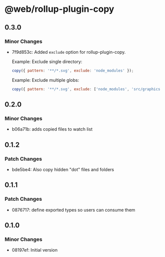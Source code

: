 # @web/rollup-plugin-copy

## 0.3.0

### Minor Changes

- 7f9d853c: Added `exclude` option for rollup-plugin-copy.

  Example: Exclude single directory:

  ```js
  copy({ pattern: '**/*.svg', exclude: 'node_modules' });
  ```

  Example: Exclude multiple globs:

  ```js
  copy({ pattern: '**/*.svg', exclude: ['node_modules', 'src/graphics'] });
  ```

## 0.2.0

### Minor Changes

- b06a71b: adds copied files to watch list

## 0.1.2

### Patch Changes

- bde5be4: Also copy hidden "dot" files and folders

## 0.1.1

### Patch Changes

- 0876717: define exported types so users can consume them

## 0.1.0

### Minor Changes

- 08197ef: Initial version
